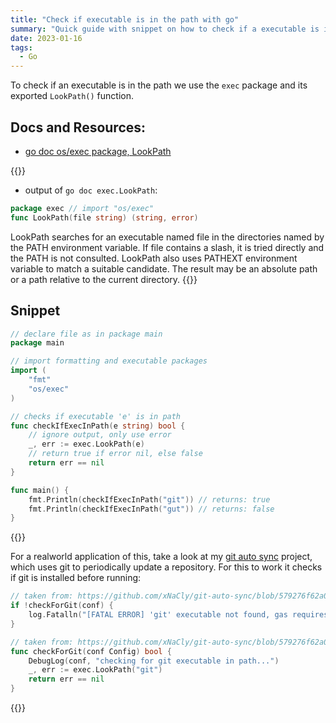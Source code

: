 ```yaml
---
title: "Check if executable is in the path with go"
summary: "Quick guide with snippet on how to check if a executable is in the systems path"
date: 2023-01-16
tags:
  - Go
---
```


To check if an executable is in the path we use the `exec` package and its exported `LookPath()` function.

## Docs and Resources:

- [go doc os/exec package, LookPath](https://pkg.go.dev/os/exec#LookPath)

{{<callout type="Info">}}

- output of `go doc exec.LookPath`:

```go
package exec // import "os/exec"
func LookPath(file string) (string, error)
```

LookPath searches for an executable named file in the directories named by
the PATH environment variable. If file contains a slash, it is tried
directly and the PATH is not consulted. LookPath also uses PATHEXT
environment variable to match a suitable candidate. The result may be an
absolute path or a path relative to the current directory.
{{</callout>}}

## Snippet

```go
// declare file as in package main
package main

// import formatting and executable packages
import (
	"fmt"
	"os/exec"
)

// checks if executable 'e' is in path
func checkIfExecInPath(e string) bool {
	// ignore output, only use error
	_, err := exec.LookPath(e)
	// return true if error nil, else false
	return err == nil
}

func main() {
	fmt.Println(checkIfExecInPath("git")) // returns: true
	fmt.Println(checkIfExecInPath("gut")) // returns: false
}
```

{{<callout type="Tip">}}

For a realworld application of this, take a look at my [git auto sync](https://github.com/xNaCly/git-auto-sync) project,
which uses git to periodically update a repository. For this to work it checks if git is installed before running:

```go {hl_lines=[2]}
// taken from: https://github.com/xNaCly/git-auto-sync/blob/579276f62a0d30b45a3c2b01634bfff9703ce1ea/main.go#L14-L16
if !checkForGit(conf) {
	log.Fatalln("[FATAL ERROR] 'git' executable not found, gas requires git to work properly - exiting.")
}
```

```go {hl_lines=[4,5]}
// taken from: https://github.com/xNaCly/git-auto-sync/blob/579276f62a0d30b45a3c2b01634bfff9703ce1ea/util.go#L101-L105
func checkForGit(conf Config) bool {
	DebugLog(conf, "checking for git executable in path...")
	_, err := exec.LookPath("git")
	return err == nil
}
```

{{</callout>}}
